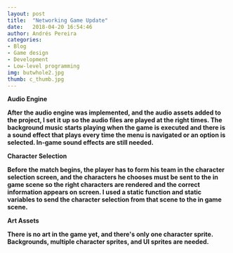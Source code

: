 ```yaml
---
layout: post
title:  "Networking Game Update"
date:   2018-04-20 16:54:46
author: Andrés Pereira
categories: 
- Blog
- Game design
- Development
- Low-level programming
img: butwhole2.jpg
thumb: c_thumb.jpg
---
```


<b>Audio Engine<b/>

After the audio engine was implemented, and the audio assets added to the project, I set it up so the audio files are played at the right times. The background music starts playing when the game is executed and there is a sound effect that plays every time the menu is navigated or an option is selected. 
In-game sound effects are still needed.


<b>Character Selection<b/>

Before the match begins, the player has to form his team in the character selection screen, and the characters he chooses must be sent to the in game scene so the right characters are rendered and the correct information appears on screen. I used a static function and static variables to send the character selection from that scene to the in game scene.


<b>Art Assets<b/>

There is no art in the game yet, and there's only one character sprite. Backgrounds, multiple character sprites, and UI sprites are needed.
